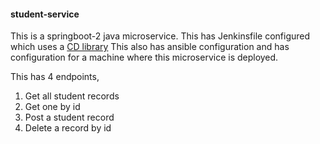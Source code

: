 #### student-service
This is a springboot-2 java microservice. This has Jenkinsfile configured which uses a [CD library](Link)
This also has ansible configuration and has configuration for a machine where this microservice is deployed.

This has 4 endpoints,
 1. Get all student records
 2. Get one by id
 3. Post a student record
 4. Delete a record by id

